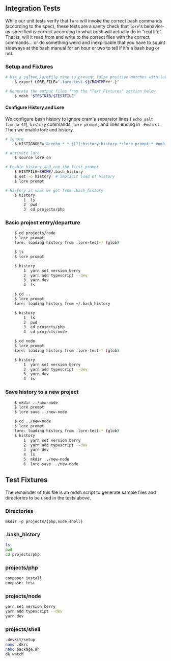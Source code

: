## Integration Tests

While our unit tests verify that `lore` will invoke the correct bash commands (according to the spec), these tests are a sanity check that `lore`'s behavior-as-specified is correct according to what *bash* will actually do in "real life".  That is, will it read from and write to the correct files with the correct commands...  or do something weird and inexplicable that you have to squint sideways at the bash manual for an hour or two to tell if it's a bash bug or not.

### Setup and Fixtures

~~~sh
# Use a salted lorefile name to prevent false positive matches with local lorefiles
    $ export LORE_FILE=".lore-test-${CRAMTMP##*-}"

# Generate the output files from the "Text Fixtures" section below
    $ mdsh "$TESTDIR/$TESTFILE"
~~~

#### Configure History and Lore

We configure bash history to ignore cram's separator lines ( `echo salt lineno $?`), `history` commands,  `lore prompt`, and lines ending in ` #nohist`.  Then we enable lore and history.

~~~sh
# Ignore 
    $ HISTIGNORE='&:echo * * $[?]:history:history *:lore prompt:* #nohist'

# activate lore
    $ source lore on

# Enable history and run the first prompt
    $ HISTFILE=$HOME/.bash_history
    $ set -o history  # implicit load of history
    $ lore prompt

# History is what we got from .bash_history
    $ history
        1  ls
        2  pwd
        3  cd projects/php
~~~

### Basic project entry/departure

~~~sh
    $ cd projects/node
    $ lore prompt
    lore: loading history from .lore-test-* (glob)

    $ ls
    $ lore prompt

    $ history
        1  yarn set version berry
        2  yarn add typescript --dev
        3  yarn dev
        4  ls

    $ cd ..
    $ lore prompt
    lore: loading history from ~/.bash_history

    $ history
        1  ls
        2  pwd
        3  cd projects/php
        4  cd projects/node

    $ cd node
    $ lore prompt
    lore: loading history from .lore-test-* (glob)

    $ history
        1  yarn set version berry
        2  yarn add typescript --dev
        3  yarn dev
        4  ls
~~~

### Save history to a new project

~~~sh
    $ mkdir ../new-node
    $ lore prompt
    $ lore save ../new-node

    $ cd ../new-node
    $ lore prompt
    lore: loading history from .lore-test-* (glob)
    $ history
        1  yarn set version berry
        2  yarn add typescript --dev
        3  yarn dev
        4  ls
        5  mkdir ../new-node
        6  lore save ../new-node

~~~

## Test Fixtures

The remainder of this file is an mdsh script to generate sample files and directories to be used in the tests above.

### Directories

```shell
mkdir -p projects/{php,node,shell}
```

### .bash_history

```sh |cat >.bash_history
ls
pwd
cd projects/php
```

### projects/php

```sh |cat >projects/php/"$LORE_FILE"
composer install
composer test
```

### projects/node

```sh |cat >projects/node/"$LORE_FILE"
yarn set version berry
yarn add typescript --dev
yarn dev
```

### projects/shell

```sh |cat >projects/shell/"$LORE_FILE"
.devkit/setup
nano .dkrc
nano package.sh
dk watch
```

